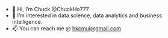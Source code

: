 - 👋 Hi, I’m Chuck @ChuckHo777
- 👀 I’m interested in data science, data analytics and business intelligence.
- 📫 You can reach me @ hkcmul@gmail.com

<!---
ChuckHo777/ChuckHo777 is a ✨ special ✨ repository because its `README.md` (this file) appears on your GitHub profile.
You can click the Preview link to take a look at your changes.
--->
